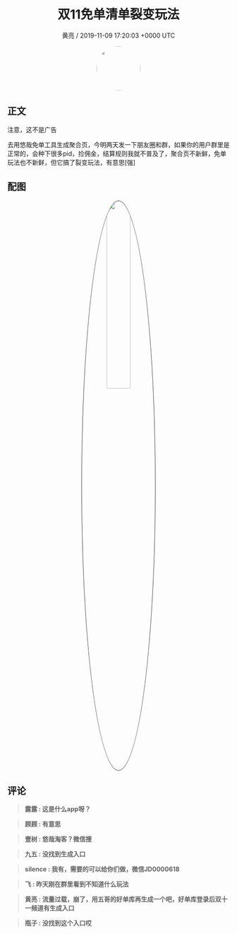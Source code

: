 <h1 align="center">双11免单清单裂变玩法</h1>
<p align="center">
    <a>黄亮 / 2019-11-09 17:20:03 &#43;0000 UTC</a>
</p>

<div align="center">
    <img src="https://images.zsxq.com/FtRQ4E4zocdkjCR2UoV5M3YS8Cef?e=1590940799&amp;token=kIxbL07-8jAj8w1n4s9zv64FuZZNEATmlU_Vm6zD:oOUvZvMdg9WDbMbhq96biTFUNFs=" width="100" height="100" style="border:1px solid;border-radius:50%; color:#ffffff"/>
</div>

## 正文

<div>
注意，这不是广告

去用悠哉免单工具生成聚合页，今明两天发一下朋友圈和群，如果你的用户群里是正常的，会种下很多pid，捡佣金，结算规则我就不普及了，聚合页不新鲜，免单玩法也不新鲜，但它搞了裂变玩法，有意思[强]
</div>

## 配图
<div class="image" align="center">

<img src="https://images.zsxq.com/Fs-rv_1BsliOa8_d6oiKgo9u23lv?imageMogr2/auto-orient/thumbnail/800x/format/jpg/blur/1x0/quality/75&amp;e=1590940799&amp;token=kIxbL07-8jAj8w1n4s9zv64FuZZNEATmlU_Vm6zD:asLMsvZNZHjPDx52n0P5AKtRMdQ=" width="33%" height="33%" style="border:1px solid;border-radius:50%; color:#3c3f41"/>

</div>

## 评论

<div align="left">
<div>

<blockquote >
<span> <strong>露露 : 这是什么app呀？ </strong></span>
</blockquote>

<blockquote >
<span> <strong>顾顾 : 有意思 </strong></span>
</blockquote>

<blockquote >
<span> <strong>壹树 : 悠哉淘客？微信搜 </strong></span>
</blockquote>

<blockquote >
<span> <strong>九五 : 没找到生成入口 </strong></span>
</blockquote>

<blockquote >
<span> <strong>silence : 我有，需要的可以给你们做，微信JD0000618 </strong></span>
</blockquote>

<blockquote >
<span> <strong>飞 : 昨天刚在群里看到不知道什么玩法 </strong></span>
</blockquote>

<blockquote >
<span> <strong>黄亮 : 流量过载，崩了，用五哥的好单库再生成一个吧，好单库登录后双十一频道有生成入口 </strong></span>
</blockquote>

<blockquote >
<span> <strong>瓶子 : 没找到这个入口哎 </strong></span>
</blockquote>

</div>
</div>